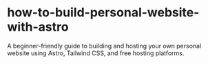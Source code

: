 # how-to-build-personal-website-with-astro
A beginner-friendly guide to building and hosting your own personal website using Astro, Tailwind CSS, and free hosting platforms.

